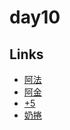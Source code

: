 # day10

## Links

- [阿法](https://rabbittee.github.io/JavaScript30/day10/alpha/dist/)
- [阿金](https://rabbittee.github.io/JavaScript30/day10/kim/)
- [+5](https://rabbittee.github.io/JavaScript30/day10/plusfive/)
- [奶捲](https://rabbittee.github.io/JavaScript30/day10/recoil/)
